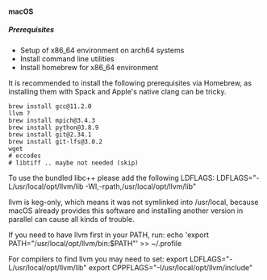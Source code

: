 #### macOS

##### Prerequisites

- Setup of x86_64 environment on arch64 systems
- Install command line utilities
- Install homebrew for x86_64 environment

It is recommended to install the following prerequisites via Homebrew, as installing them with Spack and Apple's native clang can be tricky.
```
brew install gcc@11.2.0
llvm ?
brew install mpich@3.4.3
brew install python@3.8.9
brew install git@2.34.1
brew install git-lfs@3.0.2
wget
# eccodes
# libtiff .. maybe not needed (skip)

````


To use the bundled libc++ please add the following LDFLAGS:
  LDFLAGS="-L/usr/local/opt/llvm/lib -Wl,-rpath,/usr/local/opt/llvm/lib"

llvm is keg-only, which means it was not symlinked into /usr/local,
because macOS already provides this software and installing another version in
parallel can cause all kinds of trouble.

If you need to have llvm first in your PATH, run:
  echo 'export PATH="/usr/local/opt/llvm/bin:$PATH"' >> ~/.profile

For compilers to find llvm you may need to set:
  export LDFLAGS="-L/usr/local/opt/llvm/lib"
  export CPPFLAGS="-I/usr/local/opt/llvm/include"